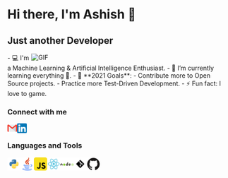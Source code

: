 # Hi there, I'm Ashish 👋

## Just another Developer
<img hight="320" width="450" align="right" alt="GIF" src="assets/giphy.gif">
- 💻 I'm a Machine Learning & Artificial Intelligence Enthusiast.
- 🌱 I’m currently learning everything 🤣.
- 🥅 **2021 Goals**: 
  - Contribute more to Open Source projects.
  - Practice more Test-Driven Development.
- ⚡ Fun fact: I love to game.

### Connect with me

<a href="mailto:ashishkumarsingh046@gmail.com"><img align="left" alt="Email" width="22px" src="assets/gmail.png" /></a>
<a href="https://www.linkedin.com/in/callmeashish/"><img align="left" alt="LinkedIn" width="22px" src="assets/linkedin.png" /></a>

<br />

### Languages and Tools

<a href="https://www.python.org/about/"><img align="left" alt="Python" width="30px" src="https://raw.githubusercontent.com/github/explore/80688e429a7d4ef2fca1e82350fe8e3517d3494d/topics/python/python.png" /></a>
<a href="https://www.java.com/en/"><img align="left" alt="Java" width="30px" src="assets/java.png" /></a>
<a href="https://developer.mozilla.org/en-US/docs/Web/JavaScript"><img align="left" alt="JavaScript" width="30px" src="assets/javascript.png" /></a>
<a href="https://reactjs.org/"><img align="left" alt="React" width="30px" src="assets/react.png" /></a>
<a href="https://nodejs.dev/"><img align="left" alt="Node" width="30px" src="assets/nodejs.png" /></a>
<a href="https://git-scm.com/"><img align="left" alt="Node" width="30px" src="assets/git.png" /></a>
<a href="https://github.com/"><img align="left" alt="Node" width="30px" src="assets/github.png" /></a>
